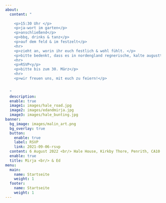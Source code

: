 ```yaml
---
about:
  content: "
  
    <p>15:30 Uhr </p>
    <p>ja-wort im garten</p>
    <p>anschließend</p> 
    <p>bbq, drinks & tanz</p>
    <p>auf dem feld & im festzelt</p> 
    <hr>
    <p>zieht an, worin ihr euch festlich & wohl fühlt. </p> 
    <p>bitte bedenkt, dass es in nordengland regnerische, kalte augusttage geben soll, an denen natürlich gilt: es gibt kein schlechtes wetter, sondern nur die falsche kleidung</p>
    <hr>
    <p>RSVP<y/p>
    <p>bitte bis zum 30. März</p>
    <hr>
    <p>wir freuen uns, mit euch zu feiern!</p>

  
  "
  description: 
  enable: true
  image1: images/hale_road.jpg
  image2: images/edandmirja.jpg
  image3: images/hale_bunting.jpg
banner:
  bg_image: images/malin_art.png
  bg_overlay: true
  button:
    enable: true
    label: RSVP
    link: 2021-09-06-rsvp
  content: 6 August 2022 <br/> Hale House, Kirkby Thore, Penrith, CA10 1XS
  enable: true
  title: Mirja <br/> & Ed
menu:
  main:
    name: Startseite
    weight: 1
  footer:
    name: Startseite
    weight: 1
---
```


  